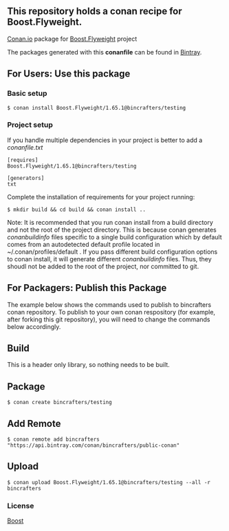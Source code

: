 ## This repository holds a conan recipe for Boost.Flyweight.

[Conan.io](https://conan.io) package for [Boost.Flyweight](https://github.com/Boostorg/Flyweight) project

The packages generated with this **conanfile** can be found in [Bintray](https://bintray.com/bincrafters/public-conan/Boost.Flyweight%3Abincrafters).

## For Users: Use this package

### Basic setup

    $ conan install Boost.Flyweight/1.65.1@bincrafters/testing

### Project setup

If you handle multiple dependencies in your project is better to add a *conanfile.txt*

    [requires]
    Boost.Flyweight/1.65.1@bincrafters/testing

    [generators]
    txt

Complete the installation of requirements for your project running:</small></span>

    $ mkdir build && cd build && conan install ..
	
Note: It is recommended that you run conan install from a build directory and not the root of the project directory.  This is because conan generates *conanbuildinfo* files specific to a single build configuration which by default comes from an autodetected default profile located in ~/.conan/profiles/default .  If you pass different build configuration options to conan install, it will generate different *conanbuildinfo* files.  Thus, they shoudl not be added to the root of the project, nor committed to git. 

## For Packagers: Publish this Package

The example below shows the commands used to publish to bincrafters conan repository. To publish to your own conan respository (for example, after forking this git repository), you will need to change the commands below accordingly. 

## Build  

This is a header only library, so nothing needs to be built.

## Package 

    $ conan create bincrafters/testing
	
## Add Remote

	$ conan remote add bincrafters "https://api.bintray.com/conan/bincrafters/public-conan"

## Upload

    $ conan upload Boost.Flyweight/1.65.1@bincrafters/testing --all -r bincrafters

### License
[Boost](LICENSE)
